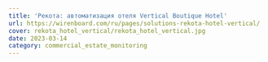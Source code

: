 ```yaml
---
title: 'Рекота: автоматизация отеля Vertical Boutique Hotel'
url: https://wirenboard.com/ru/pages/solutions-rekota-hotel-vertical/
cover: rekota_hotel_vertical/rekota_hotel_vertical.jpg
date: 2023-03-14
category: commercial_estate_monitoring
---
```

